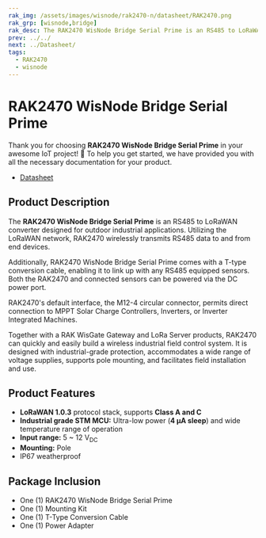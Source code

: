 ```yaml
---
rak_img: /assets/images/wisnode/rak2470-n/datasheet/RAK2470.png
rak_grp: [wisnode,bridge]
rak_desc: The RAK2470 WisNode Bridge Serial Prime is an RS485 to LoRaWAN converter designed for outdoor industrial applications. The device relays RS485 data using the LoRaWAN network to wirelessly transmit to and from the end devices.
prev: ../../
next: ../Datasheet/
tags:
  - RAK2470
  - wisnode
---
```


# RAK2470 WisNode Bridge Serial Prime

Thank you for choosing **RAK2470 WisNode Bridge Serial Prime** in your awesome IoT project! 🎉 To help you get started, we have provided you with all the necessary documentation for your product.

* <a href="../Datasheet/" target="_blank">Datasheet</a>

## Product Description

The **RAK2470 WisNode Bridge Serial Prime** is an RS485 to LoRaWAN converter designed for outdoor industrial applications. Utilizing the LoRaWAN network, RAK2470 wirelessly transmits RS485 data to and from end devices. 

Additionally, RAK2470 WisNode Bridge Serial Prime comes with a T-type conversion cable, enabling it to link up with any RS485 equipped sensors. Both the RAK2470 and connected sensors can be powered via the DC power port. 

RAK2470's default interface, the M12-4 circular connector, permits direct connection to MPPT Solar Charge Controllers, Inverters, or Inverter Integrated Machines. 

Together with a RAK WisGate Gateway and LoRa Server products, RAK2470 can quickly and easily build a wireless industrial field control system. It is designed with industrial-grade protection, accommodates a wide range of voltage supplies, supports pole mounting, and facilitates field installation and use.


## Product Features

- **LoRaWAN 1.0.3** protocol stack, supports **Class A and C**
- **Industrial grade STM MCU:** Ultra-low power (**4&nbsp;µA sleep**) and wide temperature range of operation
- **Input range:** 5 ~ 12&nbsp;V<sub>DC</sub>
- **Mounting:** Pole
- IP67 weatherproof


## Package Inclusion

- One (1) RAK2470 WisNode Bridge Serial Prime
- One (1) Mounting Kit
- One (1) T-Type Conversion Cable
- One (1) Power Adapter
